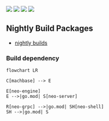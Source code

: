 
[![](https://img.shields.io/github/v/release/machbase/machbase-neo?sort=semver)](https://github.com/machbase/machbase-neo/releases)
[![](https://github.com/machbase/neo-server/actions/workflows/ci-linux-arm64.yml/badge.svg)](https://github.com/machbase/neo-server/actions/workflows/ci-linux-arm64.yml)
[![](https://github.com/machbase/neo-server/actions/workflows/ci-linux-amd64.yml/badge.svg)](https://github.com/machbase/neo-server/actions/workflows/ci-linux-amd64.yml)
[![](https://github.com/machbase/neo-server/actions/workflows/ci-darwin-arm64.yml/badge.svg)](https://github.com/machbase/neo-server/actions/workflows/ci-darwin-arm64.yml)

## Nightly Build Packages

- [nightly builds](https://github.com/machbase/neo-server/releases)

### Build dependency

```mermaid
flowchart LR

C[machbase] --> E

E[neo-engine]
E -->|go.mod| S[neo-server]

R[neo-grpc] -->|go.mod| SH[neo-shell]
SH -->|go.mod| S

```